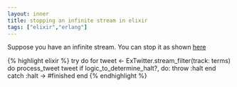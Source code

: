 ```yaml
---
layout: inner
title: stopping an infinite stream in elixir
tags: ["elixir","erlang"]
---
```

Suppose you have an infinite stream. You can stop it as shown [here](http://stackoverflow.com/a/25173872/31610)

{% highlight elixir %}
try do
  for tweet <- ExTwitter.stream_filter(track: terms) do
    process_tweet tweet
    if logic_to_determine_halt?, do: throw :halt
  end
catch 
  :halt -> #finished
end
{% endhighlight %}

